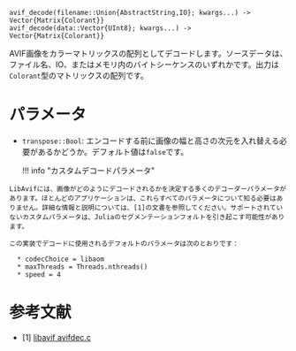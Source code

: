 ```
avif_decode(filename::Union{AbstractString,IO}; kwargs...) -> Vector{Matrix{Colorant}}
avif_decode(data::Vector{UInt8}; kwargs...) -> Vector{Matrix{Colorant}}
```

AVIF画像をカラーマトリックスの配列としてデコードします。ソースデータは、ファイル名、IO、またはメモリ内のバイトシーケンスのいずれかです。出力は`Colorant`型のマトリックスの配列です。

# パラメータ

  * `transpose::Bool`: エンコードする前に画像の幅と高さの次元を入れ替える必要があるかどうか。デフォルト値は`false`です。

    !!! info "カスタムデコードパラメータ"

```
LibAvifには、画像がどのようにデコードされるかを決定する多くのデコーダーパラメータがあります。ほとんどのアプリケーションは、これらすべてのパラメータについて知る必要はありません。詳細な情報と説明については、[1]の文書を参照してください。サポートされていないカスタムパラメータは、Juliaのセグメンテーションフォルトを引き起こす可能性があります。

この実装でデコードに使用されるデフォルトのパラメータは次のとおりです：

  * codecChoice = libaom
  * maxThreads = Threads.nthreads()
  * speed = 4
```

# 参考文献

  * [1] [libavif avifdec.c ](https://github.com/AOMediaCodec/libavif/blob/main/apps/avifdec.c)
